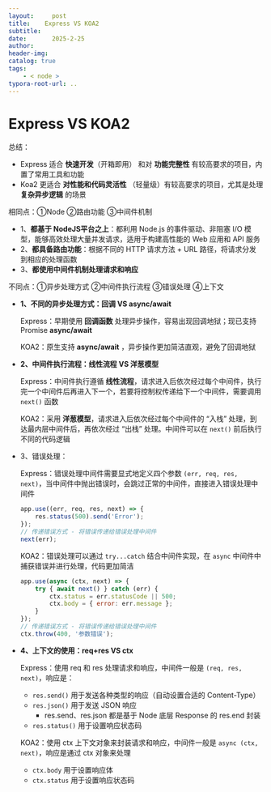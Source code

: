 ```yaml
---
layout:     post
title:    Express VS KOA2
subtitle:  
date:       2025-2-25
author:     
header-img: 
catalog: true
tags:
    - < node >
typora-root-url: ..
---
```




# Express VS KOA2

总结：

- Express 适合 **快速开发**（开箱即用） 和对 **功能完整性** 有较高要求的项目，内置了常用工具和功能
- Koa2 更适合 **对性能和代码灵活性** （轻量级）有较高要求的项目，尤其是处理 **复杂异步逻辑** 的场景



相同点：①Node ②路由功能 ③中间件机制

- 1、**都基于 NodeJS平台之上**：都利用 Node.js 的事件驱动、非阻塞 I/O 模型，能够高效处理大量并发请求，适用于构建高性能的 Web 应用和 API 服务
- 2、**都具备路由功能**：根据不同的 HTTP 请求方法 + URL 路径，将请求分发到相应的处理函数
- 3、**都使用中间件机制处理请求和响应**



不同点：①异步处理方式 ②中间件执行流程 ③错误处理 ④上下文

- **1、不同的异步处理方式：回调 VS async/await**

    Express：早期使用 **回调函数** 处理异步操作，容易出现回调地狱；现已支持 Promise **async/await**

    KOA2：原生支持 **async/await** ，异步操作更加简洁直观，避免了回调地狱

- **2、中间件执行流程：线性流程 VS 洋葱模型**

    Express：中间件执行遵循 **线性流程**，请求进入后依次经过每个中间件，执行完一个中间件后再进入下一个，若要将控制权传递给下一个中间件，需要调用 `next()` 函数

    KOA2：采用 **洋葱模型**，请求进入后依次经过每个中间件的 “入栈” 处理，到达最内层中间件后，再依次经过 “出栈” 处理。中间件可以在 `next()` 前后执行不同的代码逻辑

- 3、错误处理：

    Express：错误处理中间件需要显式地定义四个参数 `(err, req, res, next)`，当中间件中抛出错误时，会跳过正常的中间件，直接进入错误处理中间件

    ```js
    app.use((err, req, res, next) => {
        res.status(500).send('Error');
    });
    // 传递错误方式 - 将错误传递给错误处理中间件
    next(err);
    ```

    KOA2：错误处理可以通过 `try...catch` 结合中间件实现，在 `async` 中间件中捕获错误并进行处理，代码更加简洁

    ```js
    app.use(async (ctx, next) => {
        try { await next() } catch (err) {
            ctx.status = err.statusCode || 500;
            ctx.body = { error: err.message };
        }
    });
    // 传递错误方式 - 将错误传递给错误处理中间件
    ctx.throw(400, '参数错误');
    
- **4、上下文的使用：req+res VS ctx**

    Express：使用 req 和 res 处理请求和响应，中间件一般是 `(req, res, next)`，响应是：

    - `res.send()` 用于发送各种类型的响应（自动设置合适的 Content-Type）
    - `res.json()` 用于发送 JSON 响应
        - res.send、res.json 都是基于 Node 底层 Response 的 res.end 封装
    - `res.status()` 用于设置响应状态码
    
    KOA2：使用 ctx 上下文对象来封装请求和响应，中间件一般是 `async (ctx, next)`，响应是通过 ctx 对象来处理
    
    - `ctx.body` 用于设置响应体
    - `ctx.status` 用于设置响应状态码
    
    





